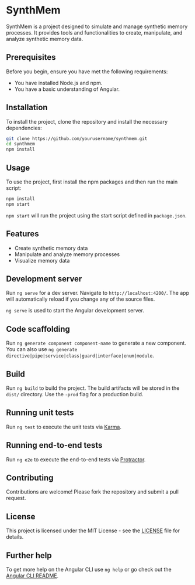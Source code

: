 # SynthMem

SynthMem is a project designed to simulate and manage synthetic memory processes. It provides tools and functionalities to create, manipulate, and analyze synthetic memory data.

## Prerequisites

Before you begin, ensure you have met the following requirements:
- You have installed Node.js and npm.
- You have a basic understanding of Angular.

## Installation

To install the project, clone the repository and install the necessary dependencies:

```bash
git clone https://github.com/yourusername/synthmem.git
cd synthmem
npm install
```

## Usage

To use the project, first install the npm packages and then run the main script:

```bash
npm install
npm start
```

`npm start` will run the project using the start script defined in `package.json`.

## Features

- Create synthetic memory data
- Manipulate and analyze memory processes
- Visualize memory data

## Development server

Run `ng serve` for a dev server. Navigate to `http://localhost:4200/`. The app will automatically reload if you change any of the source files.

`ng serve` is used to start the Angular development server.

## Code scaffolding

Run `ng generate component component-name` to generate a new component. You can also use `ng generate directive|pipe|service|class|guard|interface|enum|module`.

## Build

Run `ng build` to build the project. The build artifacts will be stored in the `dist/` directory. Use the `-prod` flag for a production build.

## Running unit tests

Run `ng test` to execute the unit tests via [Karma](https://karma-runner.github.io).

## Running end-to-end tests

Run `ng e2e` to execute the end-to-end tests via [Protractor](http://www.protractortest.org/).

## Contributing

Contributions are welcome! Please fork the repository and submit a pull request.

## License

This project is licensed under the MIT License - see the [LICENSE](LICENSE) file for details.

## Further help

To get more help on the Angular CLI use `ng help` or go check out the [Angular CLI README](https://github.com/angular/angular-cli/blob/master/README.md).

